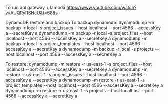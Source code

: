 To run api gateway + lambda 
https://www.youtube.com/watch?v=AUQRyl1SNcU&t=688s



DynamoDB restore and backup
To backup dynamodb:
dynamodump -m backup -r local -s project_issues --host localhost --port 4566 --accessKey a --secretKey a
dynamodump -m backup -r local -s project_files --host localhost --port 4566 --accessKey a --secretKey a
dynamodump -m backup -r local -s project_templates --host localhost --port 4566 --accessKey a --secretKey a
dynamodump -m backup -r local -s projects --host localhost --port 4566 --accessKey a --secretKey a

To restore: 
dynamodump -m restore -r us-east-1 -s project_files --host localhost --port 4566 --accessKey a --secretKey a
dynamodump -m restore -r us-east-1 -s project_issues --host localhost --port 4566 --accessKey a --secretKey a
dynamodump -m restore -r us-east-1 -s project_templates --host localhost --port 4566 --accessKey a --secretKey a
dynamodump -m restore -r us-east-1 -s projects --host localhost --port 4566 --accessKey a --secretKey a